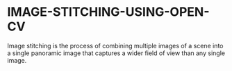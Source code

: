 # IMAGE-STITCHING-USING-OPEN-CV
Image stitching is the process of combining multiple images of a scene into a single panoramic image that captures a wider field of view than any single image.
